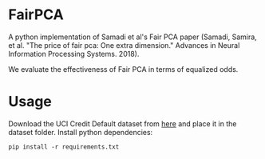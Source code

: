 # FairPCA

A python implementation of Samadi et al's Fair PCA paper (Samadi, Samira, et al. "The price of fair pca: One extra dimension." Advances in Neural Information Processing Systems. 2018).

We evaluate the effectiveness of Fair PCA in terms of equalized odds.

# Usage

Download the UCI Credit Default dataset from [here](https://www.kaggle.com/uciml/default-of-credit-card-clients-dataset) and place it in the dataset folder. Install python dependencies:

```
pip install -r requirements.txt
```
